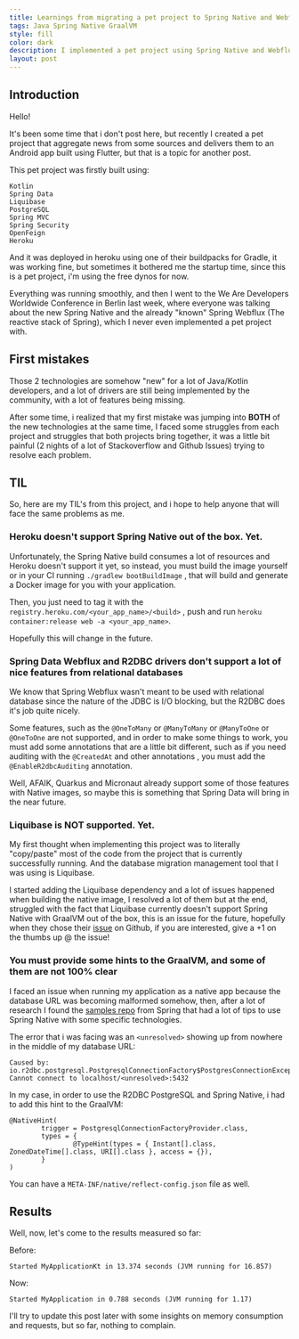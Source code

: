 ```yaml
---
title: Learnings from migrating a pet project to Spring Native and Webflux with PostgreSQL on Heroku
tags: Java Spring Native GraalVM 
style: fill
color: dark
description: I implemented a pet project using Spring Native and Webflux on Heroku, and those are my learning from it
layout: post
---
```


## Introduction

Hello!

It's been some time that i don't post here, but recently I created a pet project that aggregate news from some sources and delivers them to an Android app built using Flutter, but that is a topic for another post.

This pet project was firstly built using:

```
Kotlin
Spring Data
Liquibase
PostgreSQL
Spring MVC
Spring Security
OpenFeign
Heroku
```

And it was deployed in heroku using one of their buildpacks for Gradle, it was working fine, but sometimes it bothered me the startup time, since this is a pet project, i'm using the free dynos for now.

Everything was running smoothly, and then I went to the We Are Developers Worldwide Conference in Berlin last week, where everyone was talking about the new Spring Native and the already "known" Spring Webflux (The reactive stack of Spring), which I never even implemented a pet project with.

## First mistakes

Those 2 technologies are somehow "new" for a lot of Java/Kotlin developers, and a lot of drivers are still being implemented by the community, with a lot of features being missing.

After some time, i realized that my first mistake was jumping into **BOTH** of the new technologies at the same time, I faced some struggles from each project and struggles that both projects bring together, it was a little bit painful (2 nights of a lot of Stackoverflow and Github Issues) trying to resolve each problem.

## TIL

So, here are my TIL's from this project, and i hope to help anyone that will face the same problems as me.

### Heroku doesn't support Spring Native out of the box. Yet.

Unfortunately, the Spring Native build consumes a lot of resources and Heroku doesn't support it yet, so instead, you must build the image yourself or in your CI running `./gradlew bootBuildImage` , that will build and generate a Docker image for you with your application.

Then, you just need to tag it with the `registry.heroku.com/<your_app_name>/<build>` , push and run `heroku container:release web -a <your_app_name>`.

Hopefully this will change in the future.


### Spring Data Webflux and R2DBC drivers don't support a lot of nice features from relational databases

We know that Spring Webflux wasn't meant to be used with relational database since the nature of the JDBC is I/O blocking, but the R2DBC does it's job quite nicely.

Some features, such as the `@OneToMany` or `@ManyToMany` or `@ManyToOne` or `@OneToOne` are not supported, and in order to make some things to work, you must add some annotations that are a little bit different, such as if you need auditing with the `@CreatedAt` and other annotations , you must add the `@EnableR2dbcAuditing` annotation.

Well, AFAIK, Quarkus and Micronaut already support some of those features with Native images, so maybe this is something that Spring Data will bring in the near future.

### Liquibase is NOT supported. Yet.

My first thought when implementing this project was to literally "copy/paste" most of the code from the project that is currently successfully running. And the database migration management tool that I was using is Liquibase.

I started adding the Liquibase dependency and a lot of issues happened when building the native image, I resolved a lot of them but at the end, struggled with the fact that Liquibase currently doesn't support Spring Native with GraalVM out of the box, this is an issue for the future, hopefully when they chose their [issue](https://github.com/liquibase/liquibase/issues/1552) on Github, if you are interested, give a +1 on the thumbs up @ the issue!

### You must provide some hints to the GraalVM, and some of them are not 100% clear

I faced an issue when running my application as a native app because the database URL was becoming malformed somehow, then, after a lot of research I found the [samples repo]() from Spring that had a lot of tips to use Spring Native with some specific technologies.

The error that i was facing was an `<unresolved>` showing up from nowhere in the middle of my database URL:

```
Caused by: io.r2dbc.postgresql.PostgresqlConnectionFactory$PostgresConnectionException: Cannot connect to localhost/<unresolved>:5432
```

In my case, in order to use the R2DBC PostgreSQL and Spring Native, i had to add this hint to the GraalVM:

```
@NativeHint(
		trigger = PostgresqlConnectionFactoryProvider.class,
		types = {
				@TypeHint(types = { Instant[].class, ZonedDateTime[].class, URI[].class }, access = {}),
		}
)
```


You can have a `META-INF/native/reflect-config.json` file as well.

## Results

Well, now, let's come to the results measured so far:

Before:

```
Started MyApplicationKt in 13.374 seconds (JVM running for 16.857)
```

Now:

```
Started MyApplication in 0.788 seconds (JVM running for 1.17)
```

I'll try to update this post later with some insights on memory consumption and requests, but so far, nothing to complain.